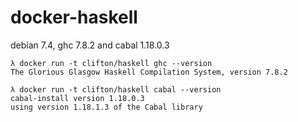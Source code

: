 docker-haskell
==============

debian 7.4, ghc 7.8.2 and cabal 1.18.0.3


```
λ docker run -t clifton/haskell ghc --version
The Glorious Glasgow Haskell Compilation System, version 7.8.2

λ docker run -t clifton/haskell cabal --version
cabal-install version 1.18.0.3
using version 1.18.1.3 of the Cabal library
```
